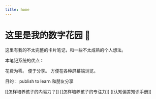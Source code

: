```yaml
---
title: home
---
```

# 这里是我的数字花园 💖


这里有我的不太完整的卡片笔记，和一些不太成熟的个人想法。

本笔记系统的优点：

花费为零。 
便于分享。
方便在各种屏幕端浏览。 

目的：
publish to learn
和朋友分享

[[怎样培养孩子的内驱力？]]
[[怎样培养孩子的专注力]]
[[认知偏差知识手册]]